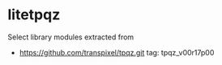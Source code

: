 
# litetpqz

Select library modules extracted from
 * https://github.com/transpixel/tpqz.git tag: tpqz_v00r17p00


